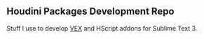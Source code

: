## Houdini Packages Development Repo

Stuff I use to develop [VEX] and HScript addons for Sublime Text 3.

[VEX]: https://github.com/teared/vex
